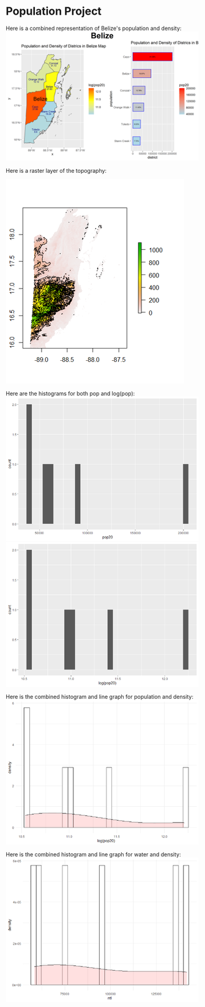# Population Project

Here is a combined representation of Belize's population and density:
![](blz_pop.png)

Here is a raster layer of the topography:

![](blz_rasterlayers.png)

Here are the histograms for both pop and log(pop):
![](pophist.png)
![](logpophist.png)

Here is the combined histogram and line graph for population and density:
![](logpop_hist_line.png)

Here is the combined histogram and line graph for water and density:
![](water_hist.png)
